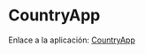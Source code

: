 # CountryApp

Enlace a la aplicación:
[CountryApp](https://whitexnd.github.io/angular-countries-app/countries/by-capital)
